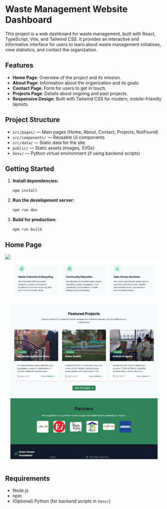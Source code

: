 # Waste Management Website Dashboard

This project is a web dashboard for waste management, built with React, TypeScript, Vite, and Tailwind CSS. It provides an interactive and informative interface for users to learn about waste management initiatives, view statistics, and contact the organization.

## Features
- **Home Page**: Overview of the project and its mission.
- **About Page**: Information about the organization and its goals.
- **Contact Page**: Form for users to get in touch.
- **Projects Page**: Details about ongoing and past projects.
- **Responsive Design**: Built with Tailwind CSS for modern, mobile-friendly layouts.

## Project Structure
- `src/pages/` — Main pages (Home, About, Contact, Projects, NotFound)
- `src/components/` — Reusable UI components
- `src/data/` — Static data for the site
- `public/` — Static assets (images, SVGs)
- `Venv/` — Python virtual environment (if using backend scripts)

## Getting Started
1. **Install dependencies:**
   ```bash
   npm install
   ```
2. **Run the development server:**
   ```bash
   npm run dev
   ```
3. **Build for production:**
   ```bash
   npm run build
   ```

## Home Page

<img src = "public/docs/homePage-1.svg"/>
<img src = "public/docs/homePage-2.svg"/>

## Requirements
- Node.js
- npm
- (Optional) Python (for backend scripts in `Venv/`)
